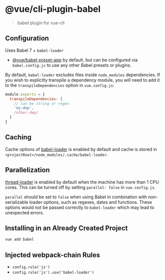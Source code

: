 # @vue/cli-plugin-babel

> babel plugin for vue-cli

## Configuration

Uses Babel 7 + `babel-loader`
+ [@vue/babel-preset-app](https://github.com/vuejs/vue-cli/tree/dev/packages/%40vue/babel-preset-app) by default, but
can be configured via `babel.config.js` to use any other Babel presets or plugins.

By default, `babel-loader` excludes files inside `node_modules` dependencies. If you wish to explicitly transpile a
dependency module, you will need to add it to the `transpileDependencies` option in `vue.config.js`:

``` js
module.exports = {
  transpileDependencies: [
    // can be string or regex
    'my-dep',
    /other-dep/
  ]
}
```

## Caching

Cache options of [babel-loader](https://github.com/babel/babel-loader#options) is enabled by default and cache is stored
in `<projectRoot>/node_modules/.cache/babel-loader`.

## Parallelization

[thread-loader](https://github.com/webpack-contrib/thread-loader) is enabled by default when the machine has more than 1
CPU cores. This can be turned off by setting `parallel: false` in `vue.config.js`.

`parallel` should be set to `false` when using Babel in combination with non-serializable loader options, such as
regexes, dates and functions. These options would not be passed correctly to `babel-loader` which may lead to unexpected
errors.

## Installing in an Already Created Project

```bash
vue add babel
```

## Injected webpack-chain Rules

- `config.rule('js')`
- `config.rule('js').use('babel-loader')`
